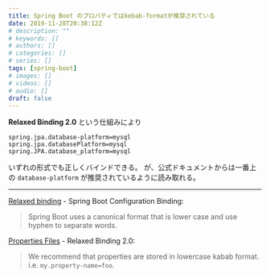 ```yaml
---
title: Spring Boot のプロパティではkebab-formatが推奨されている
date: 2019-11-28T20:38:12Z
# description: ""
# keywords: []
# authors: []
# categories: []
# series: []
tags: [spring-boot]
# images: []
# videos: []
# audio: []
draft: false
---
```


**Relaxed Binding 2.0** という仕組みにより

```
spring.jpa.database-platform=mysql
spring.jpa.databasePlatform=mysql
spring.JPA.database_platform=mysql
```

いずれの形式でも正しくバインドできる。
が、公式ドキュメントからは一番上の `database-platform` が推奨されているように読み取れる。

---

[Relaxed binding](https://github.com/spring-projects/spring-booT/wiki/Spring-Boot-Configuration-Binding#relaxed-binding) - Spring Boot Configuration Binding:

> Spring Boot uses a canonical format that is lower case and use hyphen to separate words.

[Properties Files](https://github.com/spring-projects/spring-boot/wiki/relaxed-binding-2.0#properties-files) - Relaxed Binding 2.0:

> We recommend that properties are stored in lowercase kabab format. i.e. `my.property-name=foo`.
